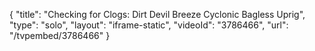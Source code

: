 {
    "title": "Checking for Clogs: Dirt Devil Breeze Cyclonic Bagless Uprig",
    "type": "solo",
    "layout": "iframe-static",
    "videoId": "3786466",
    "url": "\/tvpembed\/3786466"
}